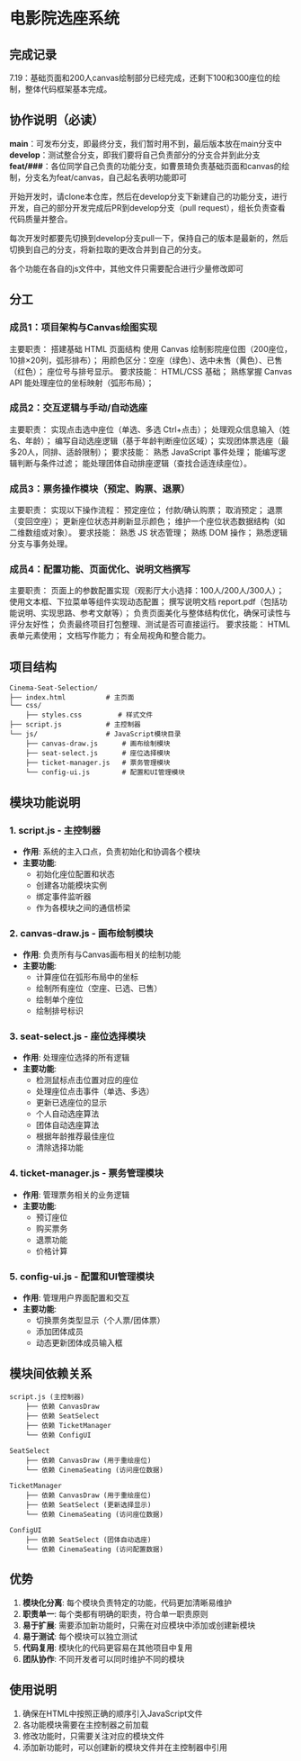 # 电影院选座系统

## 完成记录

7.19：基础页面和200人canvas绘制部分已经完成，还剩下100和300座位的绘制，整体代码框架基本完成。

## 协作说明（必读）

**main**：可发布分支，即最终分支，我们暂时用不到，最后版本放在main分支中
**develop**：测试整合分支，即我们要将自己负责部分的分支合并到此分支
**feat/###**：各位同学自己负责的功能分支，如曹景琦负责基础页面和canvas的绘制，分支名为feat/canvas，自己起名表明功能即可

开始开发时，请clone本仓库，然后在develop分支下新建自己的功能分支，进行开发，自己的部分开发完成后PR到develop分支（pull request），组长负责查看代码质量并整合。

每次开发时都要先切换到develop分支pull一下，保持自己的版本是最新的，然后切换到自己的分支，将新拉取的更改合并到自己的分支。

各个功能在各自的js文件中，其他文件只需要配合进行少量修改即可

## 分工

### 成员1：项目架构与Canvas绘图实现
主要职责：
搭建基础 HTML 页面结构
使用 Canvas 绘制影院座位图（200座位，10排×20列，弧形排布）；
用颜色区分：空座（绿色）、选中未售（黄色）、已售（红色）；
座位号与排号显示。
要求技能：
HTML/CSS 基础；
熟练掌握 Canvas API
能处理座位的坐标映射（弧形布局）；

### 成员2：交互逻辑与手动/自动选座
主要职责：
实现点击选中座位（单选、多选 Ctrl+点击）；
处理观众信息输入（姓名、年龄）；
编写自动选座逻辑（基于年龄判断座位区域）；
实现团体票选座（最多20人，同排、适龄限制）；
要求技能：
熟悉 JavaScript 事件处理；
能编写逻辑判断与条件过滤；
能处理团体自动排座逻辑（查找合适连续座位）。

### 成员3：票务操作模块（预定、购票、退票）
主要职责：
实现以下操作流程：
预定座位；
付款/确认购票；
取消预定；
退票（变回空座）；
更新座位状态并刷新显示颜色；
维护一个座位状态数据结构（如二维数组或对象）。
要求技能：
熟悉 JS 状态管理；
熟练 DOM 操作；
熟悉逻辑分支与事务处理。

### 成员4：配置功能、页面优化、说明文档撰写
主要职责：
页面上的参数配置实现（观影厅大小选择：100人/200人/300人）；
使用文本框、下拉菜单等组件实现动态配置；
撰写说明文档 report.pdf（包括功能说明、实现思路、参考文献等）；
负责页面美化与整体结构优化，确保可读性与评分友好性；
负责最终项目打包整理、测试是否可直接运行。
要求技能：
HTML 表单元素使用；
文档写作能力；
有全局视角和整合能力。

## 项目结构

```
Cinema-Seat-Selection/
├── index.html          # 主页面
└── css/ 
    ├── styles.css         # 样式文件
├── script.js           # 主控制器
└── js/                 # JavaScript模块目录
    ├── canvas-draw.js      # 画布绘制模块
    ├── seat-select.js      # 座位选择模块
    ├── ticket-manager.js   # 票务管理模块
    └── config-ui.js        # 配置和UI管理模块
```

## 模块功能说明

### 1. script.js - 主控制器

- **作用**: 系统的主入口点，负责初始化和协调各个模块
- **主要功能**:
  - 初始化座位配置和状态
  - 创建各功能模块实例
  - 绑定事件监听器
  - 作为各模块之间的通信桥梁

### 2. canvas-draw.js - 画布绘制模块
- **作用**: 负责所有与Canvas画布相关的绘制功能
- **主要功能**:
  - 计算座位在弧形布局中的坐标
  - 绘制所有座位（空座、已选、已售）
  - 绘制单个座位
  - 绘制排号标识

### 3. seat-select.js - 座位选择模块
- **作用**: 处理座位选择的所有逻辑
- **主要功能**:
  - 检测鼠标点击位置对应的座位
  - 处理座位点击事件（单选、多选）
  - 更新已选座位的显示
  - 个人自动选座算法
  - 团体自动选座算法
  - 根据年龄推荐最佳座位
  - 清除选择功能

### 4. ticket-manager.js - 票务管理模块
- **作用**: 管理票务相关的业务逻辑
- **主要功能**:
  - 预订座位
  - 购买票务
  - 退票功能
  - 价格计算

### 5. config-ui.js - 配置和UI管理模块
- **作用**: 管理用户界面配置和交互
- **主要功能**:
  - 切换票务类型显示（个人票/团体票）
  - 添加团体成员
  - 动态更新团体成员输入框

## 模块间依赖关系

```
script.js (主控制器)
    ├── 依赖 CanvasDraw
    ├── 依赖 SeatSelect
    ├── 依赖 TicketManager
    └── 依赖 ConfigUI

SeatSelect
    ├── 依赖 CanvasDraw (用于重绘座位)
    └── 依赖 CinemaSeating (访问座位数据)

TicketManager
    ├── 依赖 CanvasDraw (用于重绘座位)
    ├── 依赖 SeatSelect (更新选择显示)
    └── 依赖 CinemaSeating (访问座位数据)

ConfigUI
    ├── 依赖 SeatSelect (团体自动选座)
    └── 依赖 CinemaSeating (访问配置数据)
```

## 优势

1. **模块化分离**: 每个模块负责特定的功能，代码更加清晰易维护
2. **职责单一**: 每个类都有明确的职责，符合单一职责原则
3. **易于扩展**: 需要添加新功能时，只需在对应模块中添加或创建新模块
4. **易于测试**: 每个模块可以独立测试
5. **代码复用**: 模块化的代码更容易在其他项目中复用
6. **团队协作**: 不同开发者可以同时维护不同的模块

## 使用说明

1. 确保在HTML中按照正确的顺序引入JavaScript文件
2. 各功能模块需要在主控制器之前加载
3. 修改功能时，只需要关注对应的模块文件
4. 添加新功能时，可以创建新的模块文件并在主控制器中引用

